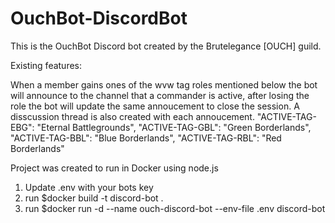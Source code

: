 # OuchBot-DiscordBot

This is the OuchBot Discord bot created by the Brutelegance [OUCH] guild.

Existing features:

When a member gains ones of the wvw tag roles mentioned below the bot will announce to the channel that a commander is active, after losing the role the bot will update the same annoucement to close the session. A disscussion thread is also created with each annoucement.
  "ACTIVE-TAG-EBG": "Eternal Battlegrounds",
  "ACTIVE-TAG-GBL": "Green Borderlands",
  "ACTIVE-TAG-BBL": "Blue Borderlands",
  "ACTIVE-TAG-RBL": "Red Borderlands"


Project was created to run in Docker using node.js

1) Update .env with your bots key
2) run $docker build -t discord-bot .
3) run $docker run -d --name ouch-discord-bot --env-file .env discord-bot
